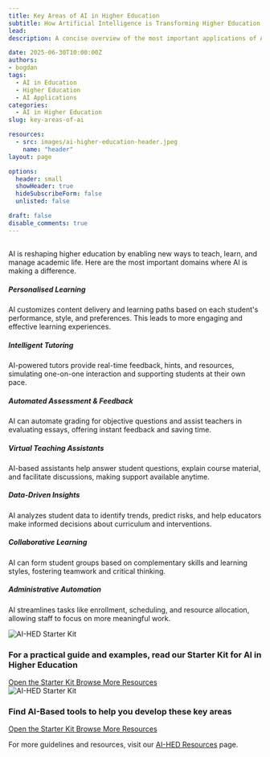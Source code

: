 ```yaml
---
title: Key Areas of AI in Higher Education
subtitle: How Artificial Intelligence is Transforming Higher Education
lead: 
description: A concise overview of the most important applications of AI in higher education, designed for educators and decision-makers.

date: 2025-06-30T10:00:00Z
authors:
- bogdan
tags:
  - AI in Education
  - Higher Education
  - AI Applications
categories:
  - AI in Higher Education
slug: key-areas-of-ai

resources:
  - src: images/ai-higher-education-header.jpeg
    name: "header"
layout: page

options:
  header: small
  showHeader: true
  hideSubscribeForm: false
  unlisted: false

draft: false
disable_comments: true
---
```


<div class="container my-1">
  <div class="row">
    <div class="col-lg-10 mx-auto">
      <h2 class="mb-4 text-primary"></h2>
        <p class="lead">AI is reshaping higher education by enabling new ways to teach, learn, and manage academic life. Here are the most important domains where AI is making a difference.</p>
      <div class="card-deck mb-4">
        <div class="card">
          <div class="card-body">
            <h5 class="card-title">Personalised Learning</h5>
            <p class="card-text">AI customizes content delivery and learning paths based on each student's performance, style, and preferences. This leads to more engaging and effective learning experiences.</p>
          </div>
        </div>
        <div class="card">
          <div class="card-body">
            <h5 class="card-title">Intelligent Tutoring</h5>
            <p class="card-text">AI-powered tutors provide real-time feedback, hints, and resources, simulating one-on-one interaction and supporting students at their own pace.</p>
          </div>
        </div>
        <div class="card">
          <div class="card-body">
            <h5 class="card-title">Automated Assessment & Feedback</h5>
            <p class="card-text">AI can automate grading for objective questions and assist teachers in evaluating essays, offering instant feedback and saving time.</p>
          </div>
        </div>
      </div>
      <div class="card-deck mb-4">
        <div class="card">
          <div class="card-body">
            <h5 class="card-title">Virtual Teaching Assistants</h5>
            <p class="card-text">AI-based assistants help answer student questions, explain course material, and facilitate discussions, making support available anytime.</p>
          </div>
        </div>
        <div class="card">
          <div class="card-body">
            <h5 class="card-title">Data-Driven Insights</h5>
            <p class="card-text">AI analyzes student data to identify trends, predict risks, and help educators make informed decisions about curriculum and interventions.</p>
          </div>
        </div>
        <div class="card">
          <div class="card-body">
            <h5 class="card-title">Collaborative Learning</h5>
            <p class="card-text">AI can form student groups based on complementary skills and learning styles, fostering teamwork and critical thinking.</p>
          </div>
        </div>
      </div>
      <div class="card mb-4">
        <div class="card-body">
          <h5 class="card-title">Administrative Automation</h5>
          <p class="card-text">AI streamlines tasks like enrollment, scheduling, and resource allocation, allowing staff to focus on more meaningful work.</p>
        </div>
      </div>
      <div class="card border-0 shadow my-5">
        <div class="row g-0 align-items-stretch">
          <div class="col-md-3">
            <img src="/resources/starter-kit/images/ai-starter-kit.png" class="img-fluid rounded-start h-100 object-fit-cover" alt="AI-HED Starter Kit">
          </div>
          <div class="col-md-9">
            <div class="card-body p-4">
              <h3 class="h4">For a practical guide and examples, read our Starter Kit for AI in Higher Education</h3>
              <div class="d-flex flex-wrap gap-2">
                <a target="_blank" href="/resources/starter-kit/AI-HED%20Starter%20Kit_%20Full.pdf" class="btn btn-primary font-weight-bold">
                  <i class="fas fa-file-pdf mr-2"></i>Open the Starter Kit
                </a>
                <a target="_blank" href="/resources/starter-kit/" class="btn btn-secondary">
                  Browse More Resources <i class="fas fa-arrow-right ms-1"></i>
                </a>
              </div>
            </div>
          </div>
        </div>
      </div>
			<div class="card border-0 shadow my-5">
        <div class="row g-0 align-items-stretch">
          <div class="col-md-3">
            <img src="/resources/starter-kit/images/ai-tools.png" class="img-fluid rounded-start h-100 object-fit-cover" alt="AI-HED Starter Kit">
          </div>
          <div class="col-md-9">
            <div class="card-body p-4">
              <h3 class="h4">Find AI-Based tools to help you develop these key areas</h3>
              <div class="d-flex flex-wrap gap-2">
                <a target="_blank" href="/resources/starter-kit/AI-HED%20Starter%20Kit_%20Full.pdf" class="btn btn-primary font-weight-bold">
                  <i class="fas fa-file-pdf mr-2"></i>Open the Starter Kit
                </a>
                <a target="_blank" href="/resources/starter-kit/" class="btn btn-secondary">
                  Browse More Resources <i class="fas fa-arrow-right ms-1"></i>
                </a>
              </div>
            </div>
          </div>
        </div>
      </div>
      <p class="mt-4">For more guidelines and resources, visit our <a href="/resources/">AI-HED Resources</a> page.</p>
    </div>
  </div>
</div>
